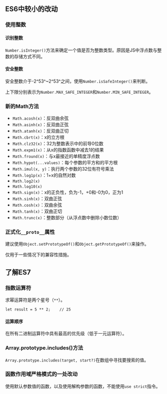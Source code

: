 ## ES6中较小的改动

### 使用整数

#### 识别整数

`Number.isInteger()`方法来确定一个值是否为整数类型。原因是JS中浮点数与整数的存储方式不同。

#### 安全整数

安全整数介于-2^53^~2^53^之间，使用`Number.isSafeInteger()`来判断。

上下限分别表示为`Number.MAX_SAFE_INTEGER`和`Number.MIN_SAFE_INTEGER`。



### 新的Math方法

- `Math.acosh(x)`：反双曲余弦
- `Math.asinh(x)`：反双曲正弦
- `Math.atanh(x)`：反双曲正切
- `Math.cbrt(x)`：x的立方根
- `Math.clz32(x)`：32为整数表示中的前导0位数
- `Math.expm1(x)`：从x的指数函数中减去1的结果
- `Math.fround(x)`：与x最接近的单精度浮点数
- `Math.hypot(...values)`：每个参数的平方和的平方根
- `Math.imul(x, y)`：执行两个参数的32位有符号乘法
- `Math.log1p(x)`：1+x的自然对数
- `Math.log2(x)`
- `Math.log10(x)`
- `Math.sign(x)`：x的正负性，负为-1，+0和-0为0，正为1
- `Math.sinh(x)`：双曲正弦
- `Math.cosh(x)`：双曲余弦
- `Math.tanh(x)`：双曲正切
- `Math.trunc(x)`：整数部分（从浮点数中删除小数位数）



### 正式化`__proto__`属性

建议使用`Object.setPrototypeOf()`和`Object.getPrototypeOf()`来操作。

仅用于一些情况下的兼容性措施。



## 了解ES7

### 指数运算符

求幂运算符是两个星号（`**`）。

```JS
let result = 5 ** 2;	// 25
```

#### 运算顺序

在所有二进制运算符中具有最高的优先级（低于一元运算符）。



### Array.prototype.includes()方法

 `Array.prototype.includes(target, start?)`在数组中寻找要搜索的值。



### 函数作用域严格模式的一处改动

使用默认参数值的函数，以及使用解构参数的函数，不能使用`use strict`指令。